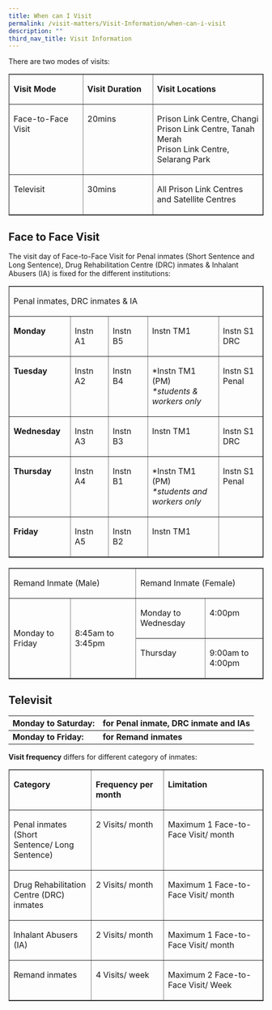 ```yaml
---
title: When can I Visit
permalink: /visit-matters/Visit-Information/when-can-i-visit
description: ""
third_nav_title: Visit Information
---
```

<p>There are two modes of visits:</p>
<table width="633" cellpadding="10" cellspacing="0" border="1" class="table">
  <tbody><tr class="headerbox headerwhite">
    <td valign="top" width="179"><p><strong>Visit Mode</strong></p></td>
    <td valign="top" width="161"><p><strong>Visit Duration</strong></p></td>
    <td valign="top" width="293"><p><strong>Visit Locations</strong></p></td>
  </tr>
  <tr class="cell">
    <td valign="top" width="179"><p>Face-to-Face Visit</p></td>
    <td valign="top" width="161"><p>20mins</p></td>
    <td valign="top" width="293"><p>Prison Link Centre, Changi<br>
      Prison Link Centre, Tanah Merah<br>Prison Link Centre, Selarang Park</p></td>
  </tr>
  <tr class="cell">
    <td valign="top" width="179"><p>Televisit </p></td>
    <td valign="top" width="161"><p>30mins</p></td>
    <td valign="top" width="293"><p>All Prison Link Centres and Satellite Centres</p></td>
  </tr>
</tbody></table>
<h2>Face to Face Visit</h2>
<p>The visit day of Face-to-Face Visit for Penal inmates (Short Sentence and Long Sentence), Drug Rehabilitation Centre (DRC) inmates &amp; Inhalant Abusers (IA) is fixed for the different institutions:</p>
<table style="margin-bottom: 20px;" cellpadding="10" cellspacing="0" border="1" class="table">
  <tbody><tr class="cellheader">
    <td valign="top" colspan="5" width="601"><p>Penal inmates,   DRC inmates &amp; IA</p></td>
  </tr>
  <tr class="cell">
    <td valign="top" width="120"><p><strong>Monday</strong></p></td>
    <td valign="top" width="87"><p>Instn A1</p></td>
    <td valign="top" width="94"><p>Instn B5</p></td>
    <td valign="top" width="189"><p>Instn TM1</p></td>
    <td valign="top" width="110"><p>Instn S1 DRC</p></td>
  </tr>
  <tr class="cell">
    <td valign="top" width="120"><p><strong>Tuesday</strong></p></td>
    <td valign="top" width="87"><p>Instn A2</p></td>
    <td valign="top" width="94"><p>Instn B4</p></td>
    <td valign="top" width="189"><p>*Instn TM1 (PM) <br>
      <em>*students &amp; workers only</em></p></td>
    <td valign="top" width="110"><p>Instn S1 Penal</p></td>
  </tr>
  <tr class="cell">
    <td valign="top" width="120"><p><strong>Wednesday</strong></p></td>
    <td valign="top" width="87"><p>Instn A3</p></td>
    <td valign="top" width="94"><p>Instn B3</p></td>
    <td valign="top" width="189"><p>Instn TM1</p></td>
    <td valign="top" width="110"><p>Instn S1 DRC<br></p></td>
  </tr>
  <tr class="cell">
    <td valign="top" width="120"><p><strong>Thursday</strong></p></td>
    <td valign="top" width="87"><p>Instn A4</p></td>
    <td valign="top" width="94"><p>Instn B1</p></td>
    <td valign="top" width="189"><p>*Instn TM1 (PM) <br>
      <em>*students and workers only</em></p></td>
    <td valign="top" width="110"><p>Instn S1 Penal</p></td>
  </tr>
  <tr class="cell">
    <td valign="top" width="120"><p><strong>Friday</strong></p></td>
    <td valign="top" width="87"><p>Instn A5</p></td>
    <td valign="top" width="94"><p>Instn B2</p></td>
    <td valign="top" width="189"><p>Instn TM1</p></td>
    <td valign="top" width="110"><p>&nbsp;</p></td>
  </tr>
</tbody></table>
<table cellpadding="10" cellspacing="0" border="1" class="table">
  <tbody><tr class="cellheader">
    <td valign="center" colspan="2" width="50%"><p>Remand Inmate (Male)</p></td>
    <td valign="center" colspan="2" width="50%"><p>Remand Inmate (Female)</p></td>
  </tr>
  <tr class="cell">
    <td valign="center" rowspan="2"><p>Monday to   Friday</p></td>
    <td valign="center" rowspan="2"><p>8:45am to 3:45pm</p></td>
    <td valign="top"><p>Monday to   Wednesday</p></td>
    <td valign="top"><p>4:00pm</p></td>
  </tr>
  <tr class="cell">
    <td valign="top"><p>Thursday</p></td>
    <td valign="top"><p>9:00am to   4:00pm</p></td>
  </tr>
</tbody></table>

<h2>Televisit</h2>


|Monday to Saturday: | for Penal inmate, DRC inmate and IAs | 
| -------- | -------- | 
| **Monday to Friday:**| **for Remand inmates**   | 


<p><strong>Visit frequency</strong> differs for different category of inmates:</p>
<table cellpadding="10" cellspacing="0" border="1" class="table">
  <tbody><tr class="headerbox headerwhite">
    <td valign="top" width="179"><p><strong>Category</strong></p></td>
    <td valign="top" width="161"><p><strong>Frequency per month </strong></p></td>
    <td valign="top" width="293"><p><strong>Limitation</strong></p></td>
  </tr>
  <tr class="cell">
    <td valign="top" width="179"><p>Penal inmates (Short Sentence/&nbsp;Long Sentence)</p></td>
    <td valign="top" width="161"><p>2 Visits/&nbsp;month</p></td>
    <td valign="top" width="293"><p>Maximum 1 Face-to-Face Visit/&nbsp;month</p></td>
  </tr>
  <tr class="cell">
    <td valign="top" width="179"><p>Drug Rehabilitation Centre (DRC) inmates</p></td>
    <td valign="top" width="161"><p>2 Visits/&nbsp;month</p></td>
    <td valign="top" width="293"><p>Maximum 1 Face-to-Face Visit/&nbsp;month</p></td>
  </tr>
  <tr class="cell">
    <td valign="top" width="179"><p>Inhalant Abusers (IA)</p></td>
    <td valign="top" width="161"><p>2 Visits/&nbsp;month</p></td>
    <td valign="top" width="293"><p>Maximum 1 Face-to-Face Visit/&nbsp;month</p></td>
  </tr>
  <tr class="cell">
    <td valign="top" width="179"><p>Remand inmates</p></td>
    <td valign="top" width="161"><p>4 Visits/&nbsp;week</p></td>
    <td valign="top" width="293"><p>Maximum 2 Face-to-Face Visit/&nbsp;Week</p></td>
  </tr>
</tbody></table>
